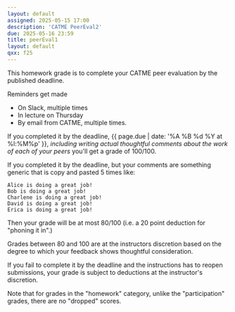 ```yaml
---
layout: default
assigned: 2025-05-15 17:00
description: 'CATME PeerEval2'
due: 2025-05-16 23:59
title: peerEval1
layout: default
qxx: f25
---
```


This homework grade is to complete your CATME peer evaluation by the published deadline.  

Reminders get made
* On Slack, multiple times
* In lecture on Thursday
* By email from CATME, multiple times.

If you completed it by the deadline, {{ page.due | date: '%A %B %d %Y at %l:%M%p' }},  *including writing actual thoughtful comments about the work of each of your peers* you'll get a grade of 100/100.

If you completed it by the deadline, but your comments are something generic that is copy and pasted 5 times like:

```
Alice is doing a great job!
Bob is doing a great job!
Charlene is doing a great job!
David is doing a great job!
Erica is doing a great job!
```

Then your grade will be at most 80/100 (i.e. a 20 point deduction for "phoning it in".)

Grades between 80 and 100 are at the instructors discretion based on the degree to which your feedback shows thoughtful consideration.

If you fail to complete it by the deadline and the instructions has to reopen submissions, your grade is subject to deductions at the instructor's discretion.

Note that for grades in the "homework" category, unlike the "participation" grades, there are no "dropped" scores.

